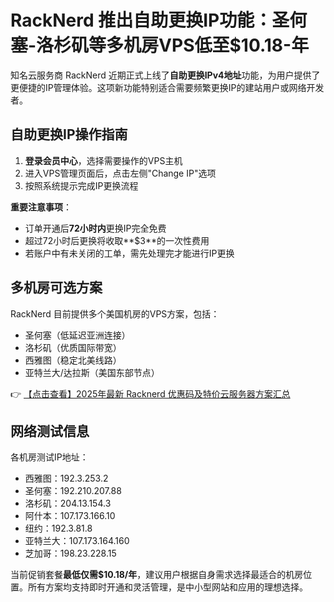 # RackNerd 推出自助更换IP功能：圣何塞-洛杉矶等多机房VPS低至$10.18-年

知名云服务商 RackNerd 近期正式上线了**自助更换IPv4地址**功能，为用户提供了更便捷的IP管理体验。这项新功能特别适合需要频繁更换IP的建站用户或网络开发者。

## 自助更换IP操作指南

1. **登录会员中心**，选择需要操作的VPS主机
2. 进入VPS管理页面后，点击左侧"Change IP"选项
3. 按照系统提示完成IP更换流程

**重要注意事项**：
- 订单开通后**72小时内**更换IP完全免费
- 超过72小时后更换将收取**$3**的一次性费用
- 若账户中有未关闭的工单，需先处理完才能进行IP更换

## 多机房可选方案

RackNerd 目前提供多个美国机房的VPS方案，包括：
- 圣何塞（低延迟亚洲连接）
- 洛杉矶（优质国际带宽）
- 西雅图（稳定北美线路）
- 亚特兰大/达拉斯（美国东部节点）

👉 [【点击查看】2025年最新 Racknerd 优惠码及特价云服务器方案汇总](https://bit.ly/Rack_Nerd)

## 网络测试信息

各机房测试IP地址：
- 西雅图：192.3.253.2
- 圣何塞：192.210.207.88  
- 洛杉矶：204.13.154.3
- 阿什本：107.173.166.10
- 纽约：192.3.81.8
- 亚特兰大：107.173.164.160
- 芝加哥：198.23.228.15

当前促销套餐**最低仅需$10.18/年**，建议用户根据自身需求选择最适合的机房位置。所有方案均支持即时开通和灵活管理，是中小型网站和应用的理想选择。